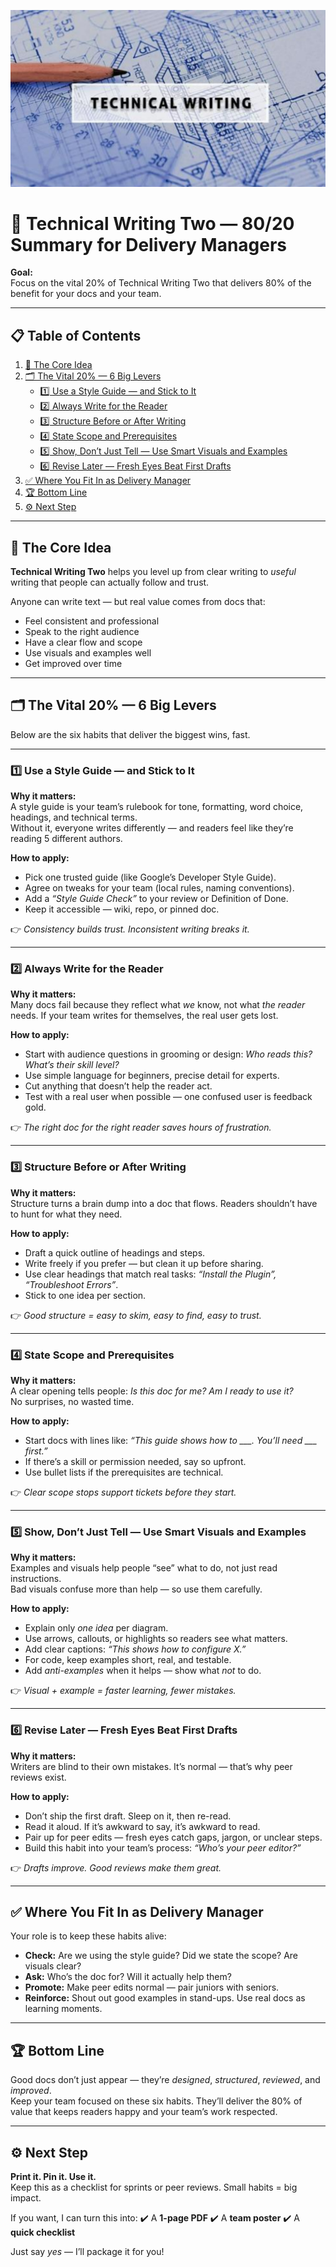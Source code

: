 ![Technical Writing](/images/technical-writing-1024x574.png "Technical Writing")
# 📘 Technical Writing Two — 80/20 Summary for Delivery Managers

**Goal:**  
Focus on the vital 20% of Technical Writing Two that delivers 80% of the benefit for your docs and your team.

---

## 📋 Table of Contents

1. [🔑 The Core Idea](#-the-core-idea)
2. [🗂️ The Vital 20% — 6 Big Levers](#️-the-vital-20--6-big-levers)
   - [1️⃣ Use a Style Guide — and Stick to It](#1️⃣-use-a-style-guide--and-stick-to-it)
   - [2️⃣ Always Write for the Reader](#2️⃣-always-write-for-the-reader)
   - [3️⃣ Structure Before or After Writing](#3️⃣-structure-before-or-after-writing)
   - [4️⃣ State Scope and Prerequisites](#4️⃣-state-scope-and-prerequisites)
   - [5️⃣ Show, Don’t Just Tell — Use Smart Visuals and Examples](#5️⃣-show-dont-just-tell--use-smart-visuals-and-examples)
   - [6️⃣ Revise Later — Fresh Eyes Beat First Drafts](#6️⃣-revise-later--fresh-eyes-beat-first-drafts)
3. [✅ Where You Fit In as Delivery Manager](#️-where-you-fit-in-as-delivery-manager)
4. [🏆 Bottom Line](#-bottom-line)
5. [⚙️ Next Step](#️-next-step)

---

## 🔑 The Core Idea

**Technical Writing Two** helps you level up from clear writing to *useful* writing that people can actually follow and trust.

Anyone can write text — but real value comes from docs that:
- Feel consistent and professional  
- Speak to the right audience  
- Have a clear flow and scope  
- Use visuals and examples well  
- Get improved over time

---

## 🗂️ The Vital 20% — 6 Big Levers

Below are the six habits that deliver the biggest wins, fast.

---

### 1️⃣ Use a Style Guide — and Stick to It

**Why it matters:**  
A style guide is your team’s rulebook for tone, formatting, word choice, headings, and technical terms.  
Without it, everyone writes differently — and readers feel like they’re reading 5 different authors.

**How to apply:**  
- Pick one trusted guide (like Google’s Developer Style Guide).
- Agree on tweaks for your team (local rules, naming conventions).
- Add a *“Style Guide Check”* to your review or Definition of Done.
- Keep it accessible — wiki, repo, or pinned doc.

👉 *Consistency builds trust. Inconsistent writing breaks it.*

---

### 2️⃣ Always Write for the Reader

**Why it matters:**  
Many docs fail because they reflect what *we* know, not what *the reader* needs. If your team writes for themselves, the real user gets lost.

**How to apply:**  
- Start with audience questions in grooming or design: *Who reads this? What’s their skill level?*
- Use simple language for beginners, precise detail for experts.
- Cut anything that doesn’t help the reader act.
- Test with a real user when possible — one confused user is feedback gold.

👉 *The right doc for the right reader saves hours of frustration.*

---

### 3️⃣ Structure Before or After Writing

**Why it matters:**  
Structure turns a brain dump into a doc that flows. Readers shouldn’t have to hunt for what they need.

**How to apply:**  
- Draft a quick outline of headings and steps.
- Write freely if you prefer — but clean it up before sharing.
- Use clear headings that match real tasks: *“Install the Plugin”, “Troubleshoot Errors”*.
- Stick to one idea per section.

👉 *Good structure = easy to skim, easy to find, easy to trust.*

---

### 4️⃣ State Scope and Prerequisites

**Why it matters:**  
A clear opening tells people: *Is this doc for me? Am I ready to use it?*  
No surprises, no wasted time.

**How to apply:**  
- Start docs with lines like: *“This guide shows how to ___. You’ll need ___ first.”*
- If there’s a skill or permission needed, say so upfront.
- Use bullet lists if the prerequisites are technical.

👉 *Clear scope stops support tickets before they start.*

---

### 5️⃣ Show, Don’t Just Tell — Use Smart Visuals and Examples

**Why it matters:**  
Examples and visuals help people “see” what to do, not just read instructions.  
Bad visuals confuse more than help — so use them carefully.

**How to apply:**  
- Explain only *one idea* per diagram.
- Use arrows, callouts, or highlights so readers see what matters.
- Add clear captions: *“This shows how to configure X.”*
- For code, keep examples short, real, and testable.
- Add *anti-examples* when it helps — show what *not* to do.

👉 *Visual + example = faster learning, fewer mistakes.*

---

### 6️⃣ Revise Later — Fresh Eyes Beat First Drafts

**Why it matters:**  
Writers are blind to their own mistakes. It’s normal — that’s why peer reviews exist.

**How to apply:**  
- Don’t ship the first draft. Sleep on it, then re-read.
- Read it aloud. If it’s awkward to say, it’s awkward to read.
- Pair up for peer edits — fresh eyes catch gaps, jargon, or unclear steps.
- Build this habit into your team’s process: *“Who’s your peer editor?”*

👉 *Drafts improve. Good reviews make them great.*

---

## ✅ Where You Fit In as Delivery Manager

Your role is to keep these habits alive:
- **Check:** Are we using the style guide? Did we state the scope? Are visuals clear?
- **Ask:** Who’s the doc for? Will it actually help them?
- **Promote:** Make peer edits normal — pair juniors with seniors.
- **Reinforce:** Shout out good examples in stand-ups. Use real docs as learning moments.

---

## 🏆 Bottom Line

Good docs don’t just appear — they’re *designed*, *structured*, *reviewed*, and *improved*.  
Keep your team focused on these six habits. They’ll deliver the 80% of value that keeps readers happy and your team’s work respected.

---

## ⚙️ Next Step

**Print it. Pin it. Use it.**  
Keep this as a checklist for sprints or peer reviews. Small habits = big impact.

If you want, I can turn this into:
✔️ A **1-page PDF**
✔️ A **team poster**
✔️ A **quick checklist**

Just say *yes* — I’ll package it for you!
